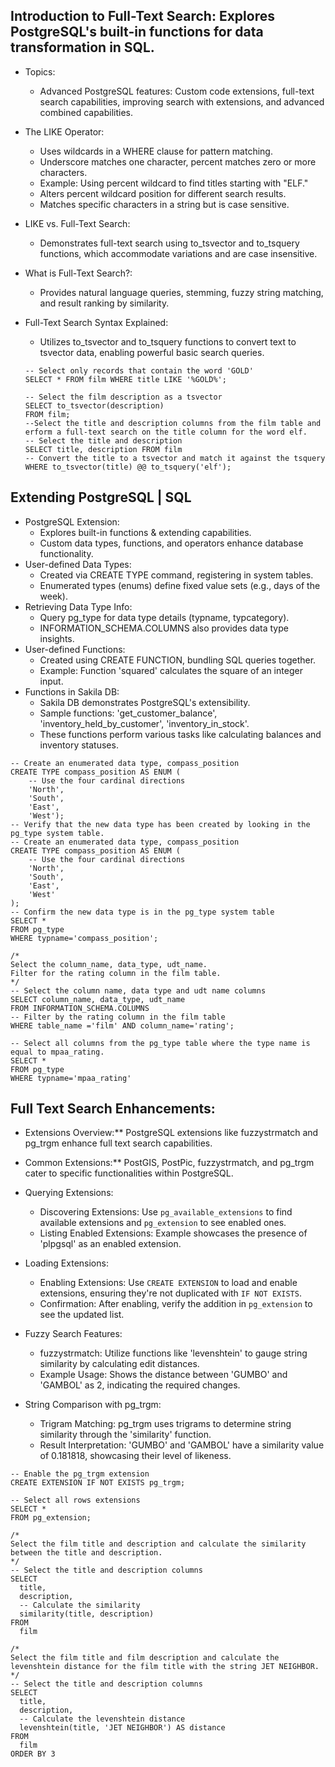 ## Introduction to Full-Text Search: Explores PostgreSQL's built-in functions for data transformation in SQL.
- Topics:
  - Advanced PostgreSQL features: Custom code extensions, full-text search capabilities, improving search with extensions, and advanced combined capabilities.
- The LIKE Operator:
  - Uses wildcards in a WHERE clause for pattern matching.
  - Underscore matches one character, percent matches zero or more characters.
  - Example: Using percent wildcard to find titles starting with "ELF."
  - Alters percent wildcard position for different search results.
  - Matches specific characters in a string but is case sensitive.
- LIKE vs. Full-Text Search:
  - Demonstrates full-text search using to_tsvector and to_tsquery functions, which accommodate variations and are case insensitive.
- What is Full-Text Search?:
  - Provides natural language queries, stemming, fuzzy string matching, and result ranking by similarity.
- Full-Text Search Syntax Explained:
  - Utilizes to_tsvector and to_tsquery functions to convert text to tsvector data, enabling powerful basic search queries.

  ```
  -- Select only records that contain the word 'GOLD'
  SELECT * FROM film WHERE title LIKE '%GOLD%';

  -- Select the film description as a tsvector
  SELECT to_tsvector(description)
  FROM film;
  --Select the title and description columns from the film table and erform a full-text search on the title column for the word elf.
  -- Select the title and description
  SELECT title, description FROM film
  -- Convert the title to a tsvector and match it against the tsquery
  WHERE to_tsvector(title) @@ to_tsquery('elf');
  ```
## Extending PostgreSQL | SQL
- PostgreSQL Extension:
  - Explores built-in functions & extending capabilities.
  - Custom data types, functions, and operators enhance database functionality.
- User-defined Data Types:
  - Created via CREATE TYPE command, registering in system tables.
  - Enumerated types (enums) define fixed value sets (e.g., days of the week).
- Retrieving Data Type Info:
  - Query pg_type for data type details (typname, typcategory).
  - INFORMATION_SCHEMA.COLUMNS also provides data type insights.
- User-defined Functions:
  - Created using CREATE FUNCTION, bundling SQL queries together.
  - Example: Function 'squared' calculates the square of an integer input.
- Functions in Sakila DB:
  - Sakila DB demonstrates PostgreSQL's extensibility.
  - Sample functions: 'get_customer_balance', 'inventory_held_by_customer', 'inventory_in_stock'.
  - These functions perform various tasks like calculating balances and inventory statuses.
```
-- Create an enumerated data type, compass_position
CREATE TYPE compass_position AS ENUM (
  	-- Use the four cardinal directions
  	'North', 
  	'South',
  	'East', 
  	'West');
-- Verify that the new data type has been created by looking in the pg_type system table.
-- Create an enumerated data type, compass_position
CREATE TYPE compass_position AS ENUM (
  	-- Use the four cardinal directions
  	'North', 
  	'South',
  	'East', 
  	'West'
);
-- Confirm the new data type is in the pg_type system table
SELECT *
FROM pg_type
WHERE typname='compass_position';

/*
Select the column_name, data_type, udt_name.
Filter for the rating column in the film table.
*/
-- Select the column name, data type and udt name columns
SELECT column_name, data_type, udt_name
FROM INFORMATION_SCHEMA.COLUMNS 
-- Filter by the rating column in the film table
WHERE table_name ='film' AND column_name='rating';

-- Select all columns from the pg_type table where the type name is equal to mpaa_rating.
SELECT *
FROM pg_type 
WHERE typname='mpaa_rating'
```

## Full Text Search Enhancements:
- Extensions Overview:** PostgreSQL extensions like fuzzystrmatch and pg_trgm enhance full text search capabilities.
- Common Extensions:** PostGIS, PostPic, fuzzystrmatch, and pg_trgm cater to specific functionalities within PostgreSQL.
- Querying Extensions:
  - Discovering Extensions: Use `pg_available_extensions` to find available extensions and `pg_extension` to see enabled ones.
  - Listing Enabled Extensions: Example showcases the presence of 'plpgsql' as an enabled extension.

- Loading Extensions:
  - Enabling Extensions: Use `CREATE EXTENSION` to load and enable extensions, ensuring they're not duplicated with `IF NOT EXISTS`.
  - Confirmation: After enabling, verify the addition in `pg_extension` to see the updated list.

- Fuzzy Search Features:
  - fuzzystrmatch: Utilize functions like 'levenshtein' to gauge string similarity by calculating edit distances.
  - Example Usage: Shows the distance between 'GUMBO' and 'GAMBOL' as 2, indicating the required changes.

- String Comparison with pg_trgm:
  - Trigram Matching: pg_trgm uses trigrams to determine string similarity through the 'similarity' function.
  - Result Interpretation: 'GUMBO' and 'GAMBOL' have a similarity value of 0.181818, showcasing their level of likeness.

```
-- Enable the pg_trgm extension
CREATE EXTENSION IF NOT EXISTS pg_trgm;

-- Select all rows extensions
SELECT * 
FROM pg_extension;

/*
Select the film title and description and calculate the similarity between the title and description.
*/
-- Select the title and description columns
SELECT 
  title, 
  description, 
  -- Calculate the similarity
  similarity(title, description)
FROM 
  film

/*
Select the film title and film description and calculate the levenshtein distance for the film title with the string JET NEIGHBOR.
*/
-- Select the title and description columns
SELECT  
  title, 
  description, 
  -- Calculate the levenshtein distance
  levenshtein(title, 'JET NEIGHBOR') AS distance
FROM 
  film
ORDER BY 3

```
